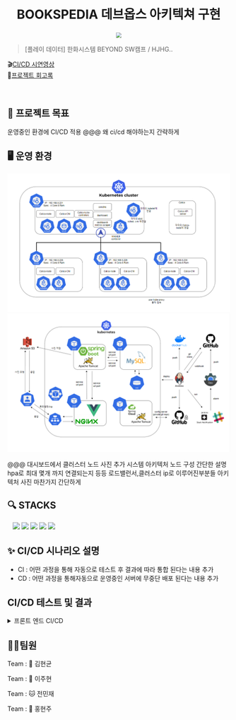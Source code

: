 <h1 align="center">BOOKSPEDIA 데브옵스 아키텍쳐 구현</h1>


<div align="center">
  <img src="https://github.com/beyond-sw-camp/be02-2nd-hjhgteam-book/assets/96675421/c31829c1-8b9c-48e2-892e-f4dd7b92a6a1"  style="zoom:76%;" align="center"/>
</div>



> [플레이 데이터] 한화시스템 BEYOND SW캠프 / HJHG..


🎬[CI/CD 시연영상](https://www.youtube.com/watch?v=dhMrKTwNI8U&lc=UgzCJR3WxkvsckRyyO94AaABAg&ab_channel=%EB%94%B0%EB%9D%BC%ED%95%98%EB%A9%B4%EC%84%9C%EB%B0%B0%EC%9A%B0%EB%8A%94IT)   
📃[프로젝트 회고록](블로그주소)

<br>


## 📌 프로젝트 목표

운영중인 환경에 CI/CD 적용
@@@ 
왜 ci/cd 해야하는지 간략하게



## 🖥️ 운영 환경
<img src="./img/k8s아키텍처_v3.PNG">
<img src="./img/서비스아키텍처_v3.PNG">

@@@
대시보드에서 클러스터 노드 사진 추가
	시스템 아키텍처 노드 구성
간단한 설명 hpa로 최대 몇개 까지 연결되는지 등등
로드밸런서,클러스터 ip로 이루어진부분들
	아키텍처 사진
마찬가지 간단하게

## 🔍 STACKS


&nbsp;&nbsp;
<img src="https://img.shields.io/badge/GitHub-181717?style=flat&logo=GitHub&logoColor=white&color=black">
<img src="https://img.shields.io/badge/Git-F05032?style=flat&logo=Git&logoColor=white&color=ffa500">
<img src="https://img.shields.io/badge/Jenkins-77dd19?style=flat&logo=jenkins&logoColor=white"/>
<img src="https://img.shields.io/badge/Docker-2496ED?style=flat&logo=Docker&logoColor=black&color=blue"/>
<img src="https://img.shields.io/badge/Kubernetes-326CE5?style=flat&logo=Kubernetes&logoColor=blue&color=skyblue"/>
&nbsp;&nbsp;


## ✨ CI/CD 시나리오 설명

- CI : 어떤 과정을 통해 자동으로 테스트 후 결과에 따라 통합 된다는 내용 추가
- CD : 어떤 과정을 통해자동으로 운영중인 서버에 무중단 배포 된다는 내용 추가



## CI/CD 테스트 및 결과

<details>
<summary>프론트 엔드 CI/CD</summary>
<div>
<figure align="center"> 
  <img src="z"/>
    <p>~~~ 조회</p>
 </figure>
</div>
</details>



## 🤼‍♂️팀원

Team : 🐯 김현균

Team : 🐺 이주현

Team : 🐱 전민재

Team : 🦁 홍현주
